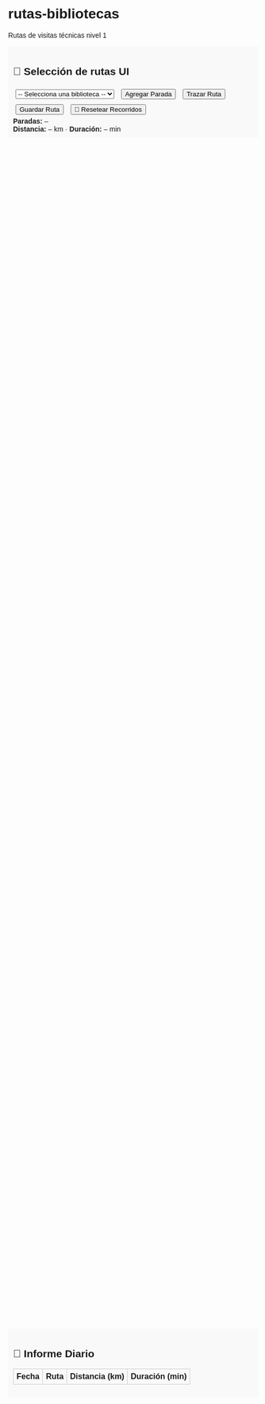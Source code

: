 # rutas-bibliotecas
Rutas de visitas técnicas nivel 1
<!DOCTYPE html>
<html>
<head>
  <meta charset="utf-8" />
  <title>Rutas Diarias del Técnico</title>
  <meta name="viewport" content="width=device-width, initial-scale=1.0">
  <link rel="stylesheet" href="https://unpkg.com/leaflet/dist/leaflet.css"/>
  <style>
    body { font-family: Arial, sans-serif; margin: 0; }
    #map { height: 60vh; }
    .panel { padding: 10px; background: #f9f9f9; }
    select, button { margin: 5px; }
    table { width: 100%; border-collapse: collapse; margin-top: 10px; }
    th, td { border: 1px solid #ccc; padding: 6px; text-align: left; }
  </style>
</head>
<body>

<div class="panel">
  <h2>📍 Selección de rutas UI</h2>
  <select id="bibliotecaSelect">
    <option value="">-- Selecciona una biblioteca --</option>
  </select>
  <button onclick="agregarParada()">Agregar Parada</button>
  <button onclick="trazarRuta()">Trazar Ruta</button>
  <button onclick="guardarRuta()">Guardar Ruta</button>
  <button onclick="resetearRecorridos()">🧹 Resetear Recorridos</button>
  <div><b>Paradas:</b> <span id="listaParadas">–</span></div>
  <div><b>Distancia:</b> <span id="dist">–</span> km · <b>Duración:</b> <span id="dur">–</span> min</div>
</div>

<div id="map"></div>

<div class="panel">
  <h2>📄 Informe Diario</h2>
  <table id="tablaRutas">
    <thead>
      <tr><th>Fecha</th><th>Ruta</th><th>Distancia (km)</th><th>Duración (min)</th></tr>
    </thead>
    <tbody></tbody>
  </table>
</div>

<script src="https://unpkg.com/leaflet/dist/leaflet.js"></script>
<script>
const bibliotecas = [
  { nombre: "Parque Biblioteca Nuevo Occidente, Lusitania", coord: [6.27194, -75.64278] },
  { nombre: "Parque Biblioteca Belén", coord: [6.2236950, -75.5983286] },
  { nombre: "Parque Biblioteca Manuel Mejía Vallejo, Guayabal", coord: [6.2206491, -75.5858041] },
  { nombre: "Biblioteca Pública La Floresta", coord: [6.2580560, -75.5986110] },
  { nombre: "Biblioteca Pública El Poblado", coord: [6.1966100, -75.5617464] },
  { nombre: "Biblioteca Pública El Limonar", coord: [6.18417, -75.57972] },
  { nombre: "Biblioteca Público Corregimental Santa Elena", coord: [6.2475, -75.5175] },
  { nombre: "Biblioteca Público Corregimental San Sebastián de Palmitas", coord: [6.3222220, -75.7166670] },
  { nombre: "Casa de la Lectura Infantil", coord: [6.25111, -75.56861] },
  { nombre: "Biblioteca Pública Santa Cruz", coord: [6.29194, -75.54778] },
  { nombre: "Biblioteca Pública Ávila, María Agudelo Mejía", coord: [6.30028, -75.55333] },
  { nombre: "Parque Biblioteca Presbítero José Luis Arroyave, San Javier", coord: [6.2544886, -75.6133997] },
  { nombre: "Centro de Documentación Musical El Jordán", coord: [6.27222, -75.59056] },
  { nombre: "Biblioteca Pública Centro Occidental", coord: [6.25778, -75.62278] },
  { nombre: "Centro de Documentación Buen Comienzo", coord: [6.2236950, -75.5983286] },
  { nombre: "Parque Biblioteca Fernando Botero, San Cristóbal", coord: [6.3002780, -75.6458330] },
  { nombre: "Biblioteca Público Escolar Granizal", coord: [6.30028, -75.55833] },
  { nombre: "Casa de la Literatura, San Germán", coord: [6.26997, -75.58905] },
  { nombre: "Parque Biblioteca León de Greiff, La Ladera", coord: [6.25148, -75.55395] },
  { nombre: "Biblioteca Parque al Barrio", coord: [6.3008330, -75.5586110] },
  { nombre: "Parque Biblioteca José Horacio Betancur, San Antonio de Prado", coord: [6.18750, -75.67500] },
  { nombre: "Biblioteca Fernando Gómez Martínez, Robledo", coord: [6.28295, -75.59256] },
  { nombre: "Biblioteca Pública Altavista", coord: [6.22199, -75.62899] },
  { nombre: "Biblioteca Público Escolar Popular No.2", coord: [6.30237, -75.54706] },
  { nombre: "Parque Biblioteca Tomás Carrasquilla, La Quintana", coord: [6.28536, -75.58347] },
  { nombre: "Parque Biblioteca Gabriel García Márquez, Doce de Octubre", coord: [6.30432, -75.57775] }
];
  // Puedes agregar más aquí

const map = L.map('map').setView([6.25, -75.58], 12);
L.tileLayer('https://{s}.tile.openstreetmap.org/{z}/{x}/{y}.png', { attribution: '&copy; OpenStreetMap contributors' }).addTo(map);

// Marcadores
bibliotecas.forEach(b => {
  L.marker(b.coord).addTo(map).bindPopup(b.nombre);
});

// Select
const select = document.getElementById('bibliotecaSelect');
bibliotecas.forEach((b, i) => {
  const opt = new Option(b.nombre, i);
  select.add(opt);
});

let paradas = [];
let rutaLayer;

function agregarParada() {
  const idx = select.value;
  if (idx === "") return;
  paradas.push(bibliotecas[idx]);
  document.getElementById('listaParadas').textContent = paradas.map(p => p.nombre).join(" → ");
}

function resetearRecorridos() {
  if (confirm("¿Estás seguro de que quieres borrar todos los recorridos y limpiar el mapa?")) {
    // Eliminar registros guardados
    localStorage.removeItem("rutasDiarias");

    // Limpiar tabla
    mostrarInforme();

    // Limpiar paradas
    paradas = [];
    document.getElementById('listaParadas').textContent = "–";

    // Limpiar ruta del mapa
    if (rutaLayer) {
      map.removeLayer(rutaLayer);
      rutaLayer = null;
    }

    // Resetear distancia y duración
    document.getElementById('dist').textContent = "–";
    document.getElementById('dur').textContent = "–";
  }
}
async function trazarRuta() {
  if (rutaLayer) map.removeLayer(rutaLayer);
  if (paradas.length < 2) return alert("Agrega al menos dos paradas");

  const coords = paradas.map(p => `${p.coord[1]},${p.coord[0]}`).join(";");
  const url = `https://router.project-osrm.org/route/v1/driving/${coords}?geometries=geojson&overview=full`;
  const r = await fetch(url);
  const data = await r.json();
  const route = data.routes[0];
  const km = route.distance / 1000;
  const min = route.duration / 60;
  const minutosExtra = paradas.length * 15;
  const minMoto = min * 0.85 + minutosExtra;


  rutaLayer = L.geoJSON(route.geometry, { style: { color: '#ff6600', weight: 5 } }).addTo(map);
  map.fitBounds(rutaLayer.getBounds(), { padding: [30,30] });

  document.getElementById('dist').textContent = km.toFixed(1);
  document.getElementById('dur').textContent = Math.round(minMoto);
}

function guardarRuta() {
  if (paradas.length < 2) return alert("Primero traza una ruta");
  const fecha = new Date().toLocaleDateString('es-CO', { timeZone: 'America/Bogota' });
  const ruta = paradas.map(p => p.nombre).join(" → ");
  const dist = document.getElementById('dist').textContent;
  const dur = document.getElementById('dur').textContent;
  const registro = { fecha, ruta, dist, dur };

  const registros = JSON.parse(localStorage.getItem("rutasDiarias") || "[]");
  registros.push(registro);
  localStorage.setItem("rutasDiarias", JSON.stringify(registros));
  mostrarInforme();
  paradas = [];
  document.getElementById('listaParadas').textContent = "–";
  if (rutaLayer) map.removeLayer(rutaLayer);
}

function mostrarInforme() {
  const registros = JSON.parse(localStorage.getItem("rutasDiarias") || "[]");
  const tbody = document.querySelector("#tablaRutas tbody");
  tbody.innerHTML = "";
  registros.forEach(r => {
    const fila = `<tr><td>${r.fecha}</td><td>${r.ruta}</td><td>${r.dist}</td><td>${r.dur}</td></tr>`;
    tbody.innerHTML += fila;
  });
}

mostrarInforme();
</script>
</body>
</html>
